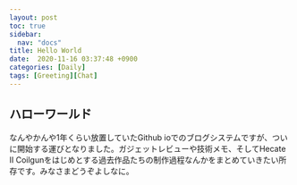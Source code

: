```yaml
---
layout: post
toc: true
sidebar:
  nav: "docs"
title: Hello World
date:  2020-11-16 03:37:48 +0900
categories: [Daily]
tags: [Greeting][Chat]
---
```








## ハローワールド

なんやかんや1年くらい放置していたGithub ioでのブログシステムですが、ついに開始する運びとなりました。ガジェットレビューや技術メモ、そしてHecate II Coilgunをはじめとする過去作品たちの制作過程なんかをまとめていきたい所存です。みなさまどうぞよしなに。